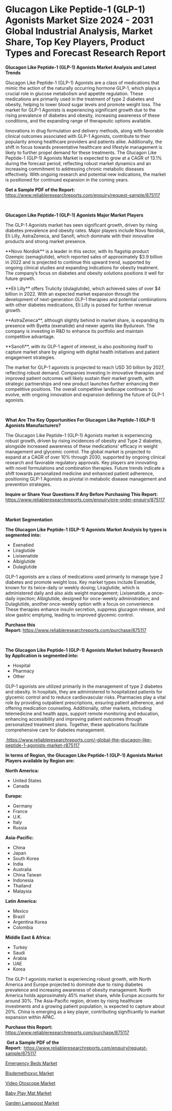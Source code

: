 <p><h1>Glucagon Like Peptide-1 (GLP-1) Agonists Market Size 2024 - 2031 Global Industrial Analysis, Market Share, Top Key Players, Product Types and Forecast Research Report</h1></p><p><strong>Glucagon Like Peptide-1 (GLP-1) Agonists Market Analysis and Latest Trends</strong></p>
<p><p>Glucagon Like Peptide-1 (GLP-1) Agonists are a class of medications that mimic the action of the naturally occurring hormone GLP-1, which plays a crucial role in glucose metabolism and appetite regulation. These medications are primarily used in the treatment of type 2 diabetes and obesity, helping to lower blood sugar levels and promote weight loss. The market for GLP-1 Agonists is experiencing significant growth due to the rising prevalence of diabetes and obesity, increasing awareness of these conditions, and the expanding range of therapeutic options available. </p><p>Innovations in drug formulation and delivery methods, along with favorable clinical outcomes associated with GLP-1 Agonists, contribute to their popularity among healthcare providers and patients alike. Additionally, the shift in focus towards preventative healthcare and lifestyle management is likely to further propel demand for these treatments. The Glucagon Like Peptide-1 (GLP-1) Agonists Market is expected to grow at a CAGR of 13.1% during the forecast period, reflecting robust market dynamics and an increasing commitment to addressing chronic metabolic diseases effectively. With ongoing research and potential new indications, the market is positioned for continued expansion in the coming years.</p></p>
<p><strong>Get a Sample PDF of the Report:&nbsp;</strong> <a href="https://www.reliableresearchreports.com/enquiry/request-sample/875117?utm_campaign=28&utm_medium=2&utm_source=Github&utm_content=ia&utm_term=03122024&utm_id=glucagon-like-peptide-1-glp-1-agonists">https://www.reliableresearchreports.com/enquiry/request-sample/875117</a></p>
<p>&nbsp;</p>
<p><strong>Glucagon Like Peptide-1 (GLP-1) Agonists Major Market Players</strong></p>
<p><p>The GLP-1 Agonists market has seen significant growth, driven by rising diabetes prevalence and obesity rates. Major players include Novo Nordisk, Eli Lilly, AstraZeneca, and Sanofi, which dominate with their innovative products and strong market presence.</p><p>**Novo Nordisk** is a leader in this sector, with its flagship product Ozempic (semaglutide), which reported sales of approximately $3.9 billion in 2022 and is projected to continue this upward trend, supported by ongoing clinical studies and expanding indications for obesity treatment. The company’s focus on diabetes and obesity solutions positions it well for future growth.</p><p>**Eli Lilly** offers Trulicity (dulaglutide), which achieved sales of over $4 billion in 2022. With an expected market expansion through the development of next-generation GLP-1 therapies and potential combinations with other diabetes medications, Eli Lilly is poised for further revenue growth.</p><p>**AstraZeneca**, although slightly behind in market share, is expanding its presence with Byetta (exenatide) and newer agents like Bydureon. The company is investing in R&D to enhance its portfolio and maintain competitive advantage.</p><p>**Sanofi**, with its GLP-1 agent of interest, is also positioning itself to capture market share by aligning with digital health initiatives and patient engagement strategies.</p><p>The market for GLP-1 agonists is projected to reach USD 30 billion by 2027, reflecting robust demand. Companies investing in innovative therapies and improved patient outcomes will likely sustain their market growth, with strategic partnerships and new product launches further enhancing their competitive positions. The overall competitive landscape continues to evolve, with ongoing innovation and expansion defining the future of GLP-1 agonists.</p></p>
<p>&nbsp;</p>
<p><strong>What Are The Key Opportunities For Glucagon Like Peptide-1 (GLP-1) Agonists Manufacturers?</strong></p>
<p><p>The Glucagon Like Peptide-1 (GLP-1) Agonists market is experiencing robust growth, driven by rising incidences of obesity and Type 2 diabetes, alongside increased awareness of these medications' efficacy in weight management and glycemic control. The global market is projected to expand at a CAGR of over 10% through 2030, supported by ongoing clinical research and favorable regulatory approvals. Key players are innovating with novel formulations and combination therapies. Future trends indicate a shift towards personalized medicine and enhanced patient adherence, positioning GLP-1 Agonists as pivotal in metabolic disease management and prevention strategies.</p></p>
<p><strong>Inquire or Share Your Questions If Any Before Purchasing This Report:</strong> <a href="https://www.reliableresearchreports.com/enquiry/pre-order-enquiry/875117?utm_campaign=28&utm_medium=2&utm_source=Github&utm_content=ia&utm_term=03122024&utm_id=glucagon-like-peptide-1-glp-1-agonists">https://www.reliableresearchreports.com/enquiry/pre-order-enquiry/875117</a></p>
<p>&nbsp;</p>
<p><strong>Market Segmentation</strong></p>
<p><strong>The Glucagon Like Peptide-1 (GLP-1) Agonists Market Analysis by types is segmented into:</strong></p>
<p><ul><li>Exenatied</li><li>Liraglutide</li><li>Lixisenatide</li><li>Albiglutide</li><li>Dulaglutide</li></ul></p>
<p><p>GLP-1 agonists are a class of medications used primarily to manage type 2 diabetes and promote weight loss. Key market types include Exenatide, known for its twice-daily or weekly dosing; Liraglutide, which is administered daily and also aids weight management; Lixisenatide, a once-daily injection; Albiglutide, designed for once-weekly administration; and Dulaglutide, another once-weekly option with a focus on convenience. These therapies enhance insulin secretion, suppress glucagon release, and slow gastric emptying, leading to improved glycemic control.</p></p>
<p><strong>Purchase this Report:&nbsp;</strong><a href="https://www.reliableresearchreports.com/purchase/875117?utm_campaign=28&utm_medium=2&utm_source=Github&utm_content=ia&utm_term=03122024&utm_id=glucagon-like-peptide-1-glp-1-agonists">https://www.reliableresearchreports.com/purchase/875117</a></p>
<p>&nbsp;</p>
<p><strong>The Glucagon Like Peptide-1 (GLP-1) Agonists Market Industry Research by Application is segmented into:</strong></p>
<p><ul><li>Hospital</li><li>Pharmacy</li><li>Other</li></ul></p>
<p><p>GLP-1 agonists are utilized primarily in the management of type 2 diabetes and obesity. In hospitals, they are administered to hospitalized patients for glycemic control and to reduce cardiovascular risks. Pharmacies play a vital role by providing outpatient prescriptions, ensuring patient adherence, and offering medication counseling. Additionally, other markets, including telemedicine and health apps, support remote monitoring and education, enhancing accessibility and improving patient outcomes through personalized treatment plans. Together, these applications facilitate comprehensive care for diabetes management.</p></p>
<p><a href="https://www.reliableresearchreports.com/-global-the-glucagon-like-peptide-1-agonists-market-r875117?utm_campaign=28&utm_medium=2&utm_source=Github&utm_content=ia&utm_term=03122024&utm_id=glucagon-like-peptide-1-glp-1-agonists">&nbsp;https://www.reliableresearchreports.com/-global-the-glucagon-like-peptide-1-agonists-market-r875117</a></p>
<p><strong>In terms of Region, the Glucagon Like Peptide-1 (GLP-1) Agonists Market Players available by Region are:</strong></p>
<p>
    <p> <strong> North America: </strong>
        <ul>
            <li>United States</li>
            <li>Canada</li>
        </ul>
        </p> 
    <p> <strong> Europe: </strong>
        <ul>
            <li>Germany</li>
            <li>France</li>
            <li>U.K.</li>
            <li>Italy</li>
            <li>Russia</li>
        </ul>
        </p> 
    <p> <strong> Asia-Pacific: </strong>
        <ul>
            <li>China</li>
            <li>Japan</li>
            <li>South Korea</li>
            <li>India</li>
            <li>Australia</li>
            <li>China Taiwan</li>
            <li>Indonesia</li>
            <li>Thailand</li>
            <li>Malaysia</li>
        </ul>
        </p> 
    <p> <strong> Latin America: </strong>
        <ul>
            <li>Mexico</li>
            <li>Brazil</li>
            <li>Argentina Korea</li>
            <li>Colombia</li>
        </ul>
        </p> 
    <p> <strong> Middle East & Africa: </strong>
        <ul>
            <li>Turkey</li>
            <li>Saudi</li>
            <li>Arabia</li>
            <li>UAE</li>
            <li>Korea</li>
        </ul>
    </p>
    </p>
<p><p>The GLP-1 agonists market is experiencing robust growth, with North America and Europe projected to dominate due to rising diabetes prevalence and increasing awareness of obesity management. North America holds approximately 45% market share, while Europe accounts for around 30%. The Asia-Pacific region, driven by rising healthcare investments and a growing patient population, is expected to capture about 20%. China is emerging as a key player, contributing significantly to market expansion within APAC.</p></p>
<p><strong>Purchase this Report: </strong><a href="https://www.reliableresearchreports.com/purchase/875117?utm_campaign=28&utm_medium=2&utm_source=Github&utm_content=ia&utm_term=03122024&utm_id=glucagon-like-peptide-1-glp-1-agonists">https://www.reliableresearchreports.com/purchase/875117</a></p>
<p>&nbsp;<strong>Get a Sample PDF of the Report:&nbsp;&nbsp;</strong><a href="https://www.reliableresearchreports.com/enquiry/request-sample/875117?utm_campaign=28&utm_medium=2&utm_source=Github&utm_content=ia&utm_term=03122024&utm_id=glucagon-like-peptide-1-glp-1-agonists">https://www.reliableresearchreports.com/enquiry/request-sample/875117</a></p>
<p><strong></strong></p>
<p><p><a href="https://www.linkedin.com/pulse/acomprehensive-analysis-onthe-sizedynamicsand-expected-spble?utm_campaign=28&utm_medium=2&utm_source=Github&utm_content=ia&utm_term=03122024&utm_id=glucagon-like-peptide-1-glp-1-agonists">Emergency Beds Market</a></p><p><a href="https://issuu.com/reportprime-2/docs/bisdemethoxyc-market-size-2030.pptx?utm_campaign=28&utm_medium=2&utm_source=Github&utm_content=ia&utm_term=03122024&utm_id=glucagon-like-peptide-1-glp-1-agonists">Bisdemethoxyc Market</a></p><p><a href="https://www.linkedin.com/pulse/video-otoscope-market-size-share-trends-analysis-report-6zu1e?utm_campaign=28&utm_medium=2&utm_source=Github&utm_content=ia&utm_term=03122024&utm_id=glucagon-like-peptide-1-glp-1-agonists">Video Otoscope Market</a></p><p><a href="https://issuu.com/reportprime-2/docs/baby-play-mat-market-size-2030.pptx?utm_campaign=28&utm_medium=2&utm_source=Github&utm_content=ia&utm_term=03122024&utm_id=glucagon-like-peptide-1-glp-1-agonists">Baby Play Mat Market</a></p><p><a href="https://github.com/santosh758595/Market-Research-Report-List-6/blob/main/garden-lamppost-market.md?utm_campaign=28&utm_medium=2&utm_source=Github&utm_content=ia&utm_term=03122024&utm_id=glucagon-like-peptide-1-glp-1-agonists">Garden Lamppost Market</a></p></p>